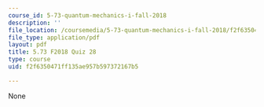 ```yaml
---
course_id: 5-73-quantum-mechanics-i-fall-2018
description: ''
file_location: /coursemedia/5-73-quantum-mechanics-i-fall-2018/f2f6350471ff135ae957b597372167b5_MIT5_73F18_quiz28.pdf
file_type: application/pdf
layout: pdf
title: 5.73 F2018 Quiz 28
type: course
uid: f2f6350471ff135ae957b597372167b5

---
```

None